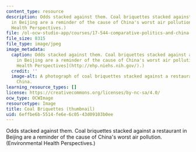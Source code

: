 ```yaml
---
content_type: resource
description: Odds stacked against them. Coal briquettes stacked against a restaurant
  in Beijing are a reminder of the cause of China's worst air pollution. (Environmental
  Health Perspectives.)
file: /ol-ocw-studio-app/courses/17-544-comparative-politics-and-china-fall-2002/6effbe6b5514fe6e6c0543d09103b0ee_17-544f02-th.jpg
file_size: 8315
file_type: image/jpeg
image_metadata:
  caption: Odds stacked against them. Coal briquettes stacked against a restaurant
    in Beijing are a reminder of the cause of China's worst air pollution. ([Environmental
    Health Perspectives](http://ehp.niehs.nih.gov/).)
  credit: ''
  image-alt: A photograph of coal briquettes stacked against a restaurant in Beijing,
    China.
learning_resource_types: []
license: https://creativecommons.org/licenses/by-nc-sa/4.0/
ocw_type: OCWImage
resourcetype: Image
title: Coal Briquettes (thumbnail)
uid: 6effbe6b-5514-fe6e-6c05-43d09103b0ee
---
```

Odds stacked against them. Coal briquettes stacked against a restaurant in Beijing are a reminder of the cause of China's worst air pollution. (Environmental Health Perspectives.)